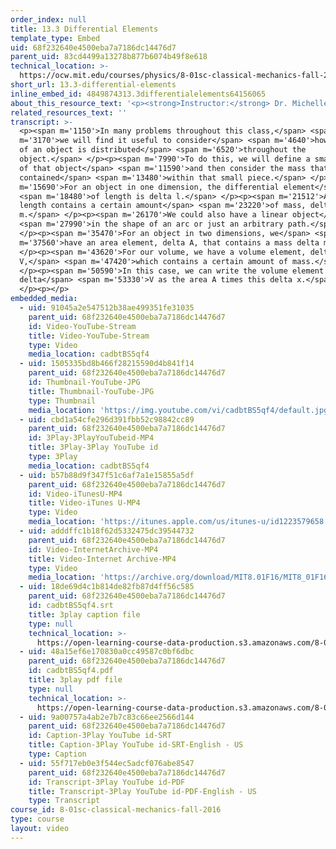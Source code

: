 ```yaml
---
order_index: null
title: 13.3 Differential Elements
template_type: Embed
uid: 68f232640e4500eba7a7186dc14476d7
parent_uid: 83cd4499a13278b877b6074b49f8e618
technical_location: >-
  https://ocw.mit.edu/courses/physics/8-01sc-classical-mechanics-fall-2016/week-4-drag-forces-constraints-and-continuous-systems/13.3-differential-elements/13.3-differential-elements
short_url: 13.3-differential-elements
inline_embed_id: 4849874313.3differentialelements64156065
about_this_resource_text: '<p><strong>Instructor:</strong> Dr. Michelle Tomasik</p>'
related_resources_text: ''
transcript: >-
  <p><span m='1150'>In many problems throughout this class,</span> <span
  m='3170'>we will find it useful to consider</span> <span m='4640'>how the mass
  of an object is distributed</span> <span m='6520'>throughout the
  object.</span> </p><p><span m='7990'>To do this, we will define a small piece
  of that object</span> <span m='11590'>and then consider the mass that's
  contained</span> <span m='13480'>within that small piece.</span> </p><p><span
  m='15690'>For an object in one dimension, the differential element</span>
  <span m='18480'>of length is delta l.</span> </p><p><span m='21512'>And that
  length contains a certain amount</span> <span m='23220'>of mass, delta
  m.</span> </p><p><span m='26170'>We could also have a linear object</span>
  <span m='27990'>in the shape of an arc or just an arbitrary path.</span>
  </p><p><span m='35470'>For an object in two dimensions, we</span> <span
  m='37560'>have an area element, delta A, that contains a mass delta m.</span>
  </p><p><span m='43620'>For our volume, we have a volume element, delta
  V,</span> <span m='47420'>which contains a certain amount of mass.</span>
  </p><p><span m='50590'>In this case, we can write the volume element
  delta</span> <span m='53330'>V as the area A times this delta x.</span>
  </p><p></p>
embedded_media:
  - uid: 91045a2e547512b38ae499351fe31035
    parent_uid: 68f232640e4500eba7a7186dc14476d7
    id: Video-YouTube-Stream
    title: Video-YouTube-Stream
    type: Video
    media_location: cadbtBS5qf4
  - uid: 1505335bd8b466f28215590d4b841f14
    parent_uid: 68f232640e4500eba7a7186dc14476d7
    id: Thumbnail-YouTube-JPG
    title: Thumbnail-YouTube-JPG
    type: Thumbnail
    media_location: 'https://img.youtube.com/vi/cadbtBS5qf4/default.jpg'
  - uid: cbd1a54cfe296d391fbb52c98842cc89
    parent_uid: 68f232640e4500eba7a7186dc14476d7
    id: 3Play-3PlayYouTubeid-MP4
    title: 3Play-3Play YouTube id
    type: 3Play
    media_location: cadbtBS5qf4
  - uid: b57b88d9f347f51c6af7a1e15855a5df
    parent_uid: 68f232640e4500eba7a7186dc14476d7
    id: Video-iTunesU-MP4
    title: Video-iTunes U-MP4
    type: Video
    media_location: 'https://itunes.apple.com/us/itunes-u/id1223579658'
  - uid: adddffc1b18f62d5332475dc39544732
    parent_uid: 68f232640e4500eba7a7186dc14476d7
    id: Video-InternetArchive-MP4
    title: Video-Internet Archive-MP4
    type: Video
    media_location: 'https://archive.org/download/MIT8.01F16/MIT8_01F16_L13v03_360p.mp4'
  - uid: 18de69d4c1b814de82fb87d4ff56c585
    parent_uid: 68f232640e4500eba7a7186dc14476d7
    id: cadbtBS5qf4.srt
    title: 3play caption file
    type: null
    technical_location: >-
      https://open-learning-course-data-production.s3.amazonaws.com/8-01sc-classical-mechanics-fall-2016/18de69d4c1b814de82fb87d4ff56c585_cadbtBS5qf4.srt
  - uid: 48a15ef6e170830a0cc49587c0bf6dbc
    parent_uid: 68f232640e4500eba7a7186dc14476d7
    id: cadbtBS5qf4.pdf
    title: 3play pdf file
    type: null
    technical_location: >-
      https://open-learning-course-data-production.s3.amazonaws.com/8-01sc-classical-mechanics-fall-2016/48a15ef6e170830a0cc49587c0bf6dbc_cadbtBS5qf4.pdf
  - uid: 9a00757a4ab2e7b7c83c66ee2566d144
    parent_uid: 68f232640e4500eba7a7186dc14476d7
    id: Caption-3Play YouTube id-SRT
    title: Caption-3Play YouTube id-SRT-English - US
    type: Caption
  - uid: 55f717eb0e3f544ec5adcf076abe8547
    parent_uid: 68f232640e4500eba7a7186dc14476d7
    id: Transcript-3Play YouTube id-PDF
    title: Transcript-3Play YouTube id-PDF-English - US
    type: Transcript
course_id: 8-01sc-classical-mechanics-fall-2016
type: course
layout: video
---
```

